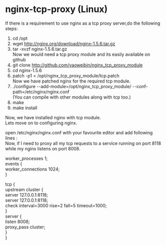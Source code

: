 # nginx-tcp-proxy (Linux)
If there is a requirement to use nginx as a tcp proxy server,do the following steps:

1) cd /opt  
2) wget http://nginx.org/download/nginx-1.5.6.tar.gz  
3) tar -xvzf nginx-1.5.6.tar.gz  
Now we would need a tcp proxy module and its easily available on github  
4) git clone http://github.com/yaoweibin/nginx_tcp_proxy_module  
5) cd nginx-1.5.6  
6) patch -p1 < /opt/nginx_tcp_proxy_module/tcp.patch  
Now we have patched nginx for the required tcp module.  
7) ./configure --add-module=/opt/nginx_tcp_proxy_module/  --conf-path=/etc/nginx/nginx.conf  
(You can compile with other modules along with tcp too.)  
8) make  
9) make install  

Now, we have installed nginx with tcp module.  
Lets move on to configuring nginx.  
  
open /etc/nginx/nginx.conf with your favourite editor and add following lines :  
Now, if I need to proxy all my tcp requests to a service running on port 8118 while my nginx listens on port   8008.  

worker_processes 1;  
events {  
	worker_connections 1024;  
}  

tcp {  
	upstream cluster {  
	server 127.0.0.1:8118;  
	server 127.0.0.1:8118;  
	check interval=3000 rise=2 fall=5 timeout=1000;  
	}  
server {  
	listen 8008;  
	proxy_pass cluster;  
	}  
}  
